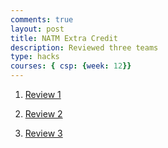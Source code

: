 ```yaml
---
comments: true
layout: post
title: NATM Extra Credit
description: Reviewed three teams
type: hacks
courses: { csp: {week: 12}}
---
```


1. [Review 1](https://github.com/Imaad08/stocksFrontend/issues/1)

2. [Review 2](https://github.com/PaarasPurohit/team-premium-frontend/issues/2)

3. [Review 3](https://github.com/vardaansinha/cscanvasfrontend/issues/5)